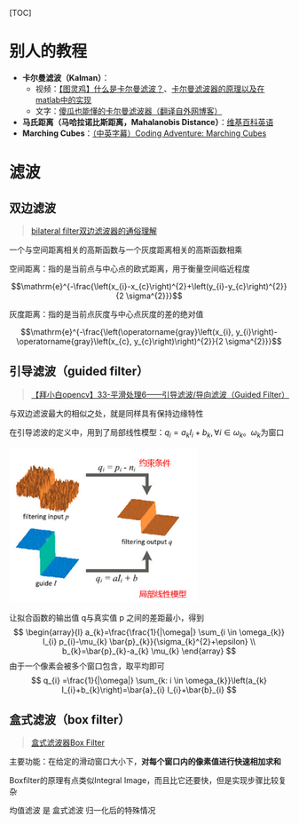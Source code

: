 [TOC]

# 别人的教程

- **卡尔曼滤波（Kalman）**：
    - 视频：[【图灵鸡】什么是卡尔曼滤波？](https://www.bilibili.com/video/BV15E411v7rD)、[卡尔曼滤波器的原理以及在matlab中的实现](https://www.bilibili.com/video/BV1vs411z7PX)
    - 文字：[傻瓜也能懂的卡尔曼滤波器（翻译自外网博客）](https://zhuanlan.zhihu.com/p/64539108)
- **马氏距离（马哈拉诺比斯距离，Mahalanobis Distance）**：[维基百科英语](https://en.wikipedia.org/wiki/Mahalanobis_distance)
- **Marching Cubes**：[（中英字幕）Coding Adventure: Marching Cubes](https://www.bilibili.com/video/BV1Ta4y1E7CT)

# 滤波

## 双边滤波

> [bilateral filter双边滤波器的通俗理解](https://blog.csdn.net/guyuealian/article/details/82660826)

一个与空间距离相关的高斯函数与一个灰度距离相关的高斯函数相乘

空间距离：指的是当前点与中心点的欧式距离，用于衡量空间临近程度

$$\mathrm{e}^{-\frac{\left(x_{i}-x_{c}\right)^{2}+\left(y_{i}-y_{c}\right)^{2}}{2 \sigma^{2}}}$$

灰度距离：指的是当前点灰度与中心点灰度的差的绝对值

$$\mathrm{e}^{-\frac{\left(\operatorname{gray}\left(x_{i}, y_{i}\right)-\operatorname{gray}\left(x_{c}, y_{c}\right)\right)^{2}}{2 \sigma^{2}}}$$

## 引导滤波（guided filter）

> [【拜小白opencv】33-平滑处理6——引导滤波/导向滤波（Guided Filter）](https://blog.csdn.net/sinat_36264666/article/details/77990790)

与双边滤波最大的相似之处，就是同样具有保持边缘特性

在引导滤波的定义中，用到了局部线性模型：$q_{i}=a_{k} I_{i}+b_{k}, \forall i \in \omega_{k}$。$\omega_{k}$为窗口

<img src="images/20170916100836138" alt="img" style="zoom:80%;" />

让拟合函数的输出值 q与真实值 p 之间的差距最小，得到
$$
\begin{array}{l}
a_{k}=\frac{\frac{1}{|\omega|} \sum_{i \in \omega_{k}} I_{i} p_{i}-\mu_{k} \bar{p}_{k}}{\sigma_{k}^{2}+\epsilon} \\
b_{k}=\bar{p}_{k}-a_{k} \mu_{k}
\end{array}
$$
由于一个像素会被多个窗口包含，取平均即可
$$
q_{i} =\frac{1}{|\omega|} \sum_{k: i \in \omega_{k}}\left(a_{k} I_{i}+b_{k}\right)=\bar{a}_{i} I_{i}+\bar{b}_{i}
$$

## 盒式滤波（box filter）

> [盒式滤波器Box Filter](https://www.cnblogs.com/lwl2015/p/4460711.html)

主要功能：在给定的滑动窗口大小下，**对每个窗口内的像素值进行快速相加求和**

Boxfilter的原理有点类似Integral Image，而且比它还要快，但是实现步骤比较复杂

均值滤波 是 盒式滤波 归一化后的特殊情况